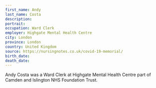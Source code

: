 ```yaml
---
first_name: Andy
last_name: Costa
description: 
portrait: 
occupation: Ward Clerk
employer: Highgate Mental Health Centre
city: London
province: London
country: United Kingdom
source: https://nursingnotes.co.uk/covid-19-memorial/
birth_date: 
death_date: 
---
```


Andy Costa was a Ward Clerk at Highgate Mental Health Centre part of Camden and Islington NHS Foundation Trust.